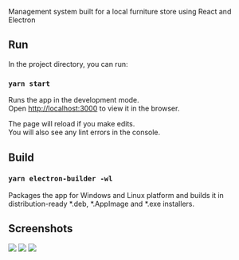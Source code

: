 Management system built for a local furniture store using React and Electron

## Run

In the project directory, you can run:

### `yarn start`

Runs the app in the development mode.<br />
Open [http://localhost:3000](http://localhost:3000) to view it in the browser.

The page will reload if you make edits.<br />
You will also see any lint errors in the console.

## Build

### `yarn electron-builder -wl`

Packages the app for Windows and Linux platform and builds it in distribution-ready *.deb, *.AppImage and *.exe installers.

## Screenshots

<img src="https://i.imgur.com/CMU4x7k.png"/>
<img src="https://i.imgur.com/YN7RVaf.png"/>
<img src="https://i.imgur.com/ayo2FSY.png"/>
